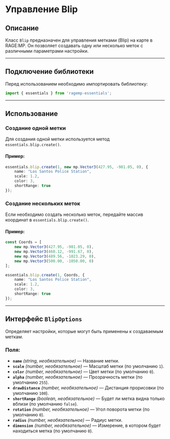 # Управление Blip

## Описание
Класс `Blip` предназначен для управления метками (Blip) на карте в RAGE:MP. Он позволяет создавать одну или несколько меток с различными параметрами настройки.

---

## Подключение библиотеки
Перед использованием необходимо импортировать библиотеку:
```typescript
import { essentials } from 'ragemp-essentials';
```

---

## Использование

### Создание одной метки
Для создания одной метки используется метод `essentials.blip.create()`.

#### Пример:
```typescript
essentials.blip.create(1, new mp.Vector3(427.95, -981.05, 0), {
    name: "Los Santos Police Station",
    scale: 1.2,
    color: 3,
    shortRange: true
});
```

### Создание нескольких меток
Если необходимо создать несколько меток, передайте массив координат в `essentials.blip.create()`.

#### Пример:
```typescript
const Coords = [
    new mp.Vector3(427.95, -981.05, 0),
    new mp.Vector3(460.12, -991.67, 0),
    new mp.Vector3(489.56, -1023.29, 0),
    new mp.Vector3(500.00, -1050.00, 0)
];

essentials.blip.create(1, Coords, {
    name: "Los Santos Police Station",
    scale: 1.2,
    color: 3,
    shortRange: true
});
```

---

## Интерфейс `BlipOptions`
Определяет настройки, которые могут быть применены к создаваемым меткам.

### Поля:
- **`name`** *(string, необязательное)* — Название метки.
- **`scale`** *(number, необязательное)* — Масштаб метки (по умолчанию `1`).
- **`color`** *(number, необязательное)* — Цвет метки (по умолчанию `0`).
- **`alpha`** *(number, необязательное)* — Прозрачность метки (по умолчанию `255`).
- **`drawDistance`** *(number, необязательное)* — Дистанция прорисовки (по умолчанию `100`).
- **`shortRange`** *(boolean, необязательное)* — Будет ли метка видна только вблизи (по умолчанию `false`).
- **`rotation`** *(number, необязательное)* — Угол поворота метки (по умолчанию `0`).
- **`radius`** *(number, необязательное)* — Радиус метки.
- **`dimension`** *(number, необязательное)* — Измерение, в котором будет находиться метка (по умолчанию `0`).